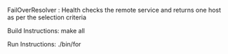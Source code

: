 FailOverResolver : Health checks the remote service and returns one host as per the selection criteria

Build Instructions:
make all

Run Instructions:
./bin/for
